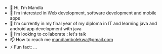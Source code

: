 - 👋 Hi, I’m Mandla
- 👀 I’m interested in Web development, software development and mobile apps
- 🌱 I’m currently in my final year of my diploma in IT and learning java and android app development with java
- 💞️ I’m looking to collaborate : let's talk
- 📫 How to reach me mandlambolekwa@gmail.com
- ⚡ Fun fact: ...

<!---
23Mandla/23Mandla is a ✨ special ✨ repository because its `README.md` (this file) appears on your GitHub profile.
You can click the Preview link to take a look at your changes.
--->

